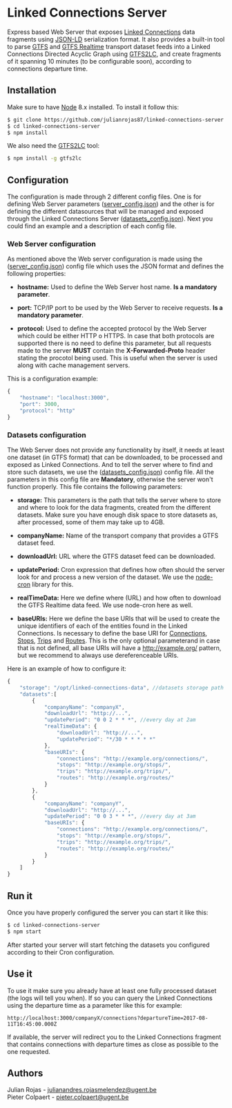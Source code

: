 # Linked Connections Server
Express based Web Server that exposes [Linked Connections](http://linkedconnections.org/) data fragments using [JSON-LD](https://json-ld.org/) serialization format. It also provides a built-in tool to parse [GTFS](https://developers.google.com/tansit/gtfs/reference/) and [GTFS Realtime](https://developers.google.com/transit/gtfs-realtime/) transport dataset feeds into a Linked Connections Directed Acyclic Graph using [GTFS2LC](https://github.com/linkedconnections/gtfs2lc), and create fragments of it spanning 10 minutes (to be configurable soon), according to connections departure time.

## Installation
Make sure to have [Node](https://nodejs.org/en/) 8.x installed. To install it follow this:
``` bash
$ git clone https://github.com/julianrojas87/linked-connections-server.git
$ cd linked-connections-server
$ npm install
```
We also need the [GTFS2LC](https://github.com/linkedconnections/gtfs2lc) tool:
``` bash
$ npm install -g gtfs2lc
```

## Configuration
The configuration is made through 2 different config files. One is for defining Web Server parameters ([server_config.json](https://github.com/julianrojas87/linked-connections-server/blob/master/server_config.json)) and the other is for defining the different datasources that will be managed and exposed through the Linked Connections Server ([datasets_config.json](https://github.com/julianrojas87/linked-connections-server/blob/master/datasets_config.json)). Next you could find an example and a description of each config file.

### Web Server configuration
As mentioned above the Web server configuration is made using the ([server_config.json](https://github.com/julianrojas87/linked-connections-server/blob/master/server_config.json)) config file which uses the JSON format and defines the following properties:
- **hostname:** Used to define the Web Server host name. **Is a mandatory parameter**.

- **port:** TCP/IP port to be used by the Web Server to receive requests. **Is a mandatory parameter**.

- **protocol:** Used to define the accepted protocol by the Web Server which could be either HTTP o HTTPS. In case that both protocols are supported there is no need to define this parameter, but all requests made to the server **MUST** contain the **X-Forwarded-Proto** header stating the procotol being used. This is useful when the server is used along with cache management servers.

This is a configuration example:
```js
{
    "hostname": "localhost:3000",
    "port": 3000,
    "protocol": "http"
}
```
### Datasets configuration
The Web Server does not provide any functionality by itself, it needs at least one dataset (in GTFS format) that can be downloaded, to be processed and exposed as Linked Connections. And to tell the server where to find and store such datasets, we use the ([datasets_config.json](https://github.com/julianrojas87/linked-connections-server/blob/master/datasets_config.json)) config file. All the parameters in this config file are **Mandatory**, otherwise the server won't function properly. This file contains the following parameters:
- **storage:** This parameters is the path that tells the server where to store and where to look for the data fragments, created from the different datasets. Make sure you have enough disk space to store datasets as, after processed, some of them may take up to 4GB.

- **companyName:** Name of the transport company that provides a GTFS dataset feed.

- **downloadUrl:** URL where the GTFS dataset feed can be downloaded.

- **updatePeriod:** Cron expression that defines how often should the server look for and process a new version of the dataset. We use the [node-cron](https://github.com/kelektiv/node-cron) library for this.

- **realTimeData:** Here we define where (URL) and how often to download the GTFS Realtime data feed. We use node-cron here as well.

- **baseURIs:** Here we define the base URIs that will be used to create the unique identifiers of each of the entities found in the Linked Connections. Is necessary to define the base URI for [Connections](http://semweb.datasciencelab.be/ns/linkedconnections#Connection), [Stops](https://github.com/OpenTransport/linked-gtfs/blob/master/spec.md), [Trips](https://github.com/OpenTransport/linked-gtfs/blob/master/spec.md) and [Routes](https://github.com/OpenTransport/linked-gtfs/blob/master/spec.md). This is the only optional parameterand in case that is not defined, all base URIs will have a http://example.org/ pattern, but we recommend to always use dereferenceable URIs.

Here is an example of how to configure it:
```js
{
    "storage": "/opt/linked-connections-data", //datasets storage path
    "datasets":[
        {
            "companyName": "companyX",
            "downloadUrl": "http://...",
            "updatePeriod": "0 0 2 * * *", //every day at 2am
            "realTimeData": {
                "downloadUrl": "http://...",
                "updatePeriod": "*/30 * * * * *"
            },
            "baseURIs": {
                "connections": "http://example.org/connections/",
                "stops": "http://example.org/stops/",
                "trips": "http://example.org/trips/",
                "routes": "http://example.org/routes/"
            }
        },
        {
            "companyName": "companyY",
            "downloadUrl": "http://...",
            "updatePeriod": "0 0 3 * * *", //every day at 3am
            "baseURIs": {
                "connections": "http://example.org/connections/",
                "stops": "http://example.org/stops/",
                "trips": "http://example.org/trips/",
                "routes": "http://example.org/routes/"
            }
        }
    ]
}
```
## Run it
Once you have properly configured the server you can start it like this:
```bash
$ cd linked-connections-server
$ npm start
```
After started your server will start fetching the datasets you configured according to their Cron configuration.

## Use it
To use it make sure you already have at least one fully processed dataset (the logs will tell you when). If so you can query the Linked Connections using the departure time as a parameter like this for example:
```http
http://localhost:3000/companyX/connections?departureTime=2017-08-11T16:45:00.000Z
```
If available, the server will redirect you to the Linked Connections fragment that contains connections with departure times as close as possible to the one requested.

## Authors
Julian Rojas - julianandres.rojasmelendez@ugent.be  
Pieter Colpaert - pieter.colpaert@ugent.be  
